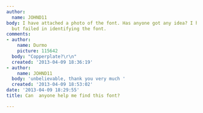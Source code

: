 ```yaml
---
author:
  name: JOHND11
body: I have attached a photo of the font. Has anyone got any idea? I have tried ,
  but failed in identifying the font.
comments:
- author:
    name: Durmo
    picture: 115642
  body: "Copperplate?\r\n"
  created: '2013-04-09 18:36:19'
- author:
    name: JOHND11
  body: 'unbelievable, thank you very much '
  created: '2013-04-09 18:53:02'
date: '2013-04-09 18:29:55'
title: Can  anyone help me find this font?

---
```

